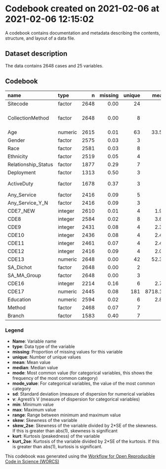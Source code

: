 Codebook created on 2021-02-06 at 2021-02-06 12:15:02
================

A codebook contains documentation and metadata describing the contents,
structure, and layout of a data file.

## Dataset description

The data contains 2648 cases and 25 variables.

## Codebook

| name                 | type    |    n | missing | unique |    mean | median | mode | mode\_value                            |        sd |    v | min |      max |    range |   skew | skew\_2se |    kurt | kurt\_2se |
| :------------------- | :------ | ---: | ------: | -----: | ------: | -----: | ---: | :------------------------------------- | --------: | ---: | --: | -------: | -------: | -----: | --------: | ------: | --------: |
| Sitecode             | factor  | 2648 |    0.00 |     24 |         |        |  617 | 25                                     |           | 0.87 |     |          |          |        |           |         |           |
| CollectionMethod     | factor  | 2648 |    0.00 |      8 |         |        | 1162 | computer administrated self-report (1) |           | 0.70 |     |          |          |        |           |         |           |
| Age                  | numeric | 2615 |    0.01 |     63 |   33.56 |     29 |   29 |                                        |     13.71 |      |  18 |       88 |       70 |   0.92 |      9.56 |  \-0.25 |    \-1.32 |
| Gender               | factor  | 2575 |    0.03 |      3 |         |        | 1561 | Male                                   |           | 0.48 |     |          |          |        |           |         |           |
| Race                 | factor  | 2581 |    0.03 |      8 |         |        | 1767 | White/Caucasian                        |           | 0.50 |     |          |          |        |           |         |           |
| Ethnicity            | factor  | 2519 |    0.05 |      4 |         |        | 2232 | Non-Hispanic                           |           | 0.20 |     |          |          |        |           |         |           |
| Relationship\_Status | factor  | 1877 |    0.29 |      7 |         |        |  771 |                                        |           | 0.68 |     |          |          |        |           |         |           |
| Deployment           | factor  | 1313 |    0.50 |      3 |         |        | 1335 |                                        |           | 0.50 |     |          |          |        |           |         |           |
| ActiveDuty           | factor  | 1678 |    0.37 |      3 |         |        | 1160 | Classified as active duty              |           | 0.43 |     |          |          |        |           |         |           |
| Any\_Service         | factor  | 2416 |    0.09 |      5 |         |        |  831 | Veteran                                |           | 0.67 |     |          |          |        |           |         |           |
| Any\_Service\_Y\_N   | factor  | 2416 |    0.09 |      3 |         |        | 1645 | SM or Veteran                          |           | 0.43 |     |          |          |        |           |         |           |
| CDE7\_NEW            | integer | 2610 |    0.01 |      4 |    1.94 |      2 |    2 |                                        |      0.81 |      |   1 |        3 |        2 |   0.11 |      1.14 |  \-1.48 |    \-7.72 |
| CDE8                 | integer | 2584 |    0.02 |      8 |    3.66 |      4 |    4 |                                        |      1.74 |      |   1 |        7 |        6 |   0.08 |      0.84 |  \-0.79 |    \-4.12 |
| CDE9                 | integer | 2431 |    0.08 |      4 |    2.38 |      3 |    3 |                                        |      0.70 |      |   1 |        3 |        2 | \-0.70 |    \-7.02 |  \-0.74 |    \-3.70 |
| CDE10                | integer | 2436 |    0.08 |      4 |    2.41 |      3 |    3 |                                        |      0.67 |      |   1 |        3 |        2 | \-0.70 |    \-7.01 |  \-0.62 |    \-3.15 |
| CDE11                | integer | 2461 |    0.07 |      4 |    2.44 |      2 |    2 |                                        |      0.59 |      |   1 |        3 |        2 | \-0.50 |    \-5.06 |  \-0.66 |    \-3.36 |
| CDE12                | integer | 2416 |    0.09 |      4 |    2.04 |      2 |    2 |                                        |      0.73 |      |   1 |        3 |        2 | \-0.06 |    \-0.63 |  \-1.12 |    \-5.63 |
| CDE13                | numeric | 2648 |    0.00 |     42 |   52.34 |      2 |    2 |                                        |   1436.39 |      |   1 |    42865 |    42864 |  29.63 |    311.43 |  876.61 |   4608.29 |
| SA\_Dichot           | factor  | 2648 |    0.00 |      2 |         |        | 2648 | Yes                                    |           | 0.00 |     |          |          |        |           |         |           |
| SA\_MA\_Group        | factor  | 2648 |    0.00 |      3 |         |        | 1533 | Multiple SA                            |           | 0.49 |     |          |          |        |           |         |           |
| CDE16                | integer | 2214 |    0.16 |      6 |    2.79 |      3 |    3 |                                        |      1.53 |      |   1 |        5 |        4 |   0.05 |      0.49 |  \-1.47 |    \-7.06 |
| CDE17                | numeric | 2445 |    0.08 |    181 | 8718.19 |      2 |    2 |                                        | 286653.97 |      |   0 | 10000000 | 10000000 |  34.65 |    349.99 | 1204.33 |   6084.04 |
| Education            | numeric | 2594 |    0.02 |      6 |    2.84 |      3 |    3 |                                        |      0.89 |      |   1 |        5 |        4 |   0.32 |      3.38 |    0.22 |      1.12 |
| Method               | factor  | 2468 |    0.07 |      7 |         |        | 1225 | Overdose                               |           | 0.69 |     |          |          |        |           |         |           |
| Branch               | factor  | 1583 |    0.40 |      7 |         |        | 1065 |                                        |           | 0.64 |     |          |          |        |           |         |           |

### Legend

  - **Name**: Variable name
  - **type**: Data type of the variable
  - **missing**: Proportion of missing values for this variable
  - **unique**: Number of unique values
  - **mean**: Mean value
  - **median**: Median value
  - **mode**: Most common value (for categorical variables, this shows
    the frequency of the most common category)
  - **mode\_value**: For categorical variables, the value of the most
    common category
  - **sd**: Standard deviation (measure of dispersion for numerical
    variables
  - **v**: Agresti’s V (measure of dispersion for categorical variables)
  - **min**: Minimum value
  - **max**: Maximum value
  - **range**: Range between minimum and maximum value
  - **skew**: Skewness of the variable
  - **skew\_2se**: Skewness of the variable divided by 2\*SE of the
    skewness. If this is greater than abs(1), skewness is significant
  - **kurt**: Kurtosis (peakedness) of the variable
  - **kurt\_2se**: Kurtosis of the variable divided by 2\*SE of the
    kurtosis. If this is greater than abs(1), kurtosis is significant.

This codebook was generated using the [Workflow for Open Reproducible
Code in Science (WORCS)](https://osf.io/zcvbs/)

